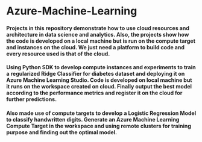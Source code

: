 # Azure-Machine-Learning

#### Projects in this repository demonstrate how to use cloud resources and architecture in data science and analytics. Also, the projects show how the code is developed on a local machine but is run on the compute target and instances on the cloud. We just need a platform to build code and every resource used is that of the cloud.

#### Using Python SDK to develop compute instances and experiments to train a regularized Ridge Classifier for diabetes dataset and deploying it on Azure Machine Learning Studio. Code is developed on local machine but it runs on the workspace created on cloud. Finally output the best model according to the performance metrics and register it on the cloud for further predictions.

#### Also made use of compute targets to develop a Logistic Regression Model to classify handwritten digits. Generate an Azure Machine Learning Compute Target in the workspace and using remote clusters for training purpose and finding out the optimal model.
